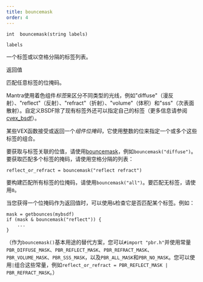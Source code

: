 ```yaml
---
title: bouncemask
order: 4
---
```

`int  bouncemask(string labels)`

`labels`

一个标签或以空格分隔的标签列表。

返回值

匹配任意标签的位掩码。

Mantra使用着色组件*标签*来区分不同类型的光线，例如"diffuse"（漫反射）、"reflect"（反射）、"refract"（折射）、"volume"（体积）和"sss"（次表面散射）。自定义BSDF除了现有标签外还可以指定自己的标签（更多信息请参阅[cvex_bsdf](cvex_bsdf.html "从两个CVEX着色器字符串创建bsdf对象")）。

某些VEX函数接受或返回一个*组件位掩码*，它使用整数的位来指定一个或多个这些标签的组合。

要获取与标签关联的位值，请使用[bouncemask](bouncemask.html)，例如`bouncemask("diffuse")`。要获取匹配多个标签的掩码，请使用空格分隔的列表：

```vex
reflect_or_refract = bouncemask("reflect refract")

```

要构建匹配所有标签的位掩码，请使用`bouncemask("all")`。要匹配无标签，请使用`0`。

当您获得一个位掩码作为返回值时，可以使用`&`检查它是否匹配某个标签。例如：

```vex
mask = getbounces(mybsdf)
if (mask & bouncemask("reflect")) {
    ...
}

```

（作为`bouncemask()`基本用途的替代方案，您可以`#import "pbr.h"`并使用常量`PBR_DIFFUSE_MASK`、`PBR_REFLECT_MASK`、`PBR_REFRACT_MASK`、`PBR_VOLUME_MASK`、`PBR_SSS_MASK`，以及`PBR_ALL_MASK`和`PBR_NO_MASK`。您可以使用`|`组合这些常量，例如`reflect_or_refract = PBR_REFLECT_MASK | PBR_REFRACT_MASK`。）
